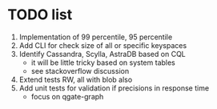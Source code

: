  # TODO list
 
1. Implementation of 99 percentile, 95 percentile
2. Add CLI for check size of all or specific keyspaces
3. Identify Cassandra, Scylla, AstraDB based on CQL
   - it will be little tricky based on system tables
   - see stackoverflow discussion
4. Extend tests RW, all with blob also
5. Add unit tests for validation if precisions in response time
   - focus on qgate-graph
